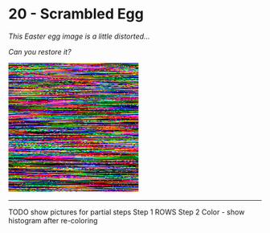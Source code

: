 # 20 - Scrambled Egg
*This Easter egg image is a little distorted...*

*Can you restore it?*

![](egg.png)

---

TODO show pictures for partial steps
Step 1 ROWS
Step 2 Color - show histogram after re-coloring
